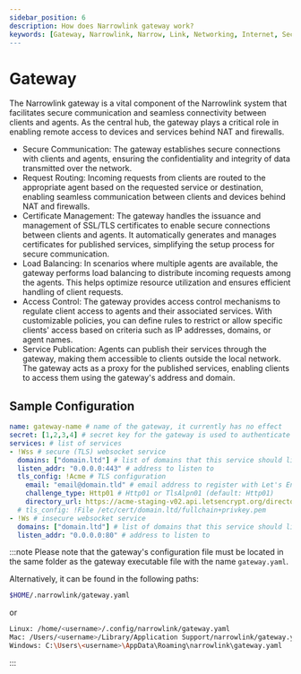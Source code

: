 ```yaml
---
sidebar_position: 6
description: How does Narrowlink gateway work?
keywords: [Gateway, Narrowlink, Narrow, Link, Networking, Internet, Security, Privacy, Open Source, Self-hosted, Tutorial, How-to, Guide, Nat, Firewall, Proxy, Reverse Proxy, Tunnel, Rust, ACME, Let's Encrypt, TLS, SSL, WSS, WS, Websocket, Load Balancing, Access Control, Service Publication, Certificate Management, Secure Communication, Internet, Security, Privacy, Open Source, Self-hosted, Tutorial, How-to, Guide, Xchacha20-Poly1305, HMAC-SHA256]
---
```


# Gateway

The Narrowlink gateway is a vital component of the Narrowlink system that facilitates secure communication and seamless connectivity between clients and agents. As the central hub, the gateway plays a critical role in enabling remote access to devices and services behind NAT and firewalls.

- Secure Communication: The gateway establishes secure connections with clients and agents, ensuring the confidentiality and integrity of data transmitted over the network.
- Request Routing: Incoming requests from clients are routed to the appropriate agent based on the requested service or destination, enabling seamless communication between clients and devices behind NAT and firewalls.
- Certificate Management: The gateway handles the issuance and management of SSL/TLS certificates to enable secure connections between clients and agents. It automatically generates and manages certificates for published services, simplifying the setup process for secure communication.
- Load Balancing: In scenarios where multiple agents are available, the gateway performs load balancing to distribute incoming requests among the agents. This helps optimize resource utilization and ensures efficient handling of client requests.
- Access Control: The gateway provides access control mechanisms to regulate client access to agents and their associated services. With customizable policies, you can define rules to restrict or allow specific clients' access based on criteria such as IP addresses, domains, or agent names.
- Service Publication: Agents can publish their services through the gateway, making them accessible to clients outside the local network. The gateway acts as a proxy for the published services, enabling clients to access them using the gateway's address and domain.

## Sample Configuration

```yaml
name: gateway-name # name of the gateway, it currently has no effect
secret: [1,2,3,4] # secret key for the gateway is used to authenticate clients and agents, at least 8 bytes
services: # list of services
- !Wss # secure (TLS) websocket service
  domains: ["domain.ltd"] # list of domains that this service should listen to
  listen_addr: "0.0.0.0:443" # address to listen to
  tls_config: !Acme # TLS configuration
    email: "email@domain.tld" # email address to register with Let's Encrypt
    challenge_type: Http01 # Http01 or TlsAlpn01 (default: Http01)
    directory_url: https://acme-staging-v02.api.letsencrypt.org/directory # Let's Encrypt directory URL (default: https://acme-v02.api.letsencrypt.org/directory)
  # tls_config: !File /etc/cert/domain.ltd/fullchain+privkey.pem
- !Ws # insecure websocket service
  domains: ["domain.ltd"] # list of domains that this service should listen to
  listen_addr: "0.0.0.0:80" # address to listen to
```

:::note
Please note that the gateway's configuration file must be located in the same folder as the gateway executable file with the name `gateway.yaml`.

Alternatively, it can be found in the following paths:

```bash
$HOME/.narrowlink/gateway.yaml
```

or

```bash
Linux: /home/<username>/.config/narrowlink/gateway.yaml
Mac: /Users/<username>/Library/Application Support/narrowlink/gateway.yaml
Windows: C:\Users\<username>\AppData\Roaming\narrowlink\gateway.yaml
```

:::
